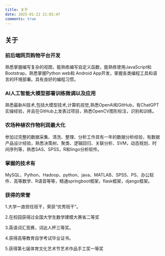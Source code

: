 ```yaml
---
title: 关于
date: 2025-01-22 21:01:47
comments: true
---
```

## 关于

### 前后端网页购物平台开发

熟悉掌握编写复杂的视图，能熟练编写自定义函数，能熟练使用JavaScript和Bootstrap，熟悉掌握Python web和 Android App开发，掌握各类编程工具和语言的环境部署。具有良好的编程习惯。

### **Al人工智能大模型部署训练微调以及应用**

熟悉最新Al技术,包括大模型技术,计算机视觉,熟悉OpenAl和GitHub，有ChatGPT实操经验，并且在GitHub上发表过项目，熟悉OpenCV图形标注，识别和训练。

### **农场种植农作物利润最大化**

参加过完整的数据采集、清洗、整理、分析工作具有一年的数据分析经验，有数据产品设计经验，熟悉决策树、聚类、逻辑回归、关联分析、SVM，动态规划、时间序列等，熟悉SAS、SPSS，R和lingo分析软件。

### 掌握的技术有

MySQL、Python、Hadoop、python、java、MATLAB、SPSS、PS、办公软件、高等数学、R语音等等，精通springboot框架，flask框架，django框架。

### 获得的荣誉

1.大学一直担任班干，荣获“优秀班干”。    

2.在校园获得过全国大学生数学建模大赛省二等奖

3.英语词汇竞赛，词达人杯三等奖。

4.获得高等教育自学考试毕业证书。

5.获得第七届体育文化艺术节艺术作品手工奖一等奖
